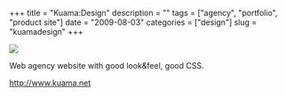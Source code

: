 +++
title = "Kuama:Design"
description = ""
tags = ["agency", "portfolio", "product site"]
date = "2009-08-03"
categories = ["design"]
slug = "kuamadesign"
+++


 

  <div id="screens-thumbs" class="clearfix">
    <div class="txt-center" id="design-submission"><a href="http://www.kuama.net/"><img id='bluga-thumbnail-1844' class='bluga-thumbnail large' src='http://media.konigi.com/bluga/
wt4a769c70d55d8.jpg'/></a></div>  
  </div>   
<p>Web agency website with good look&amp;feel, good CSS.</p>
<p><a href="http://www.kuama.net/">http://www.kuama.net</a></p>




